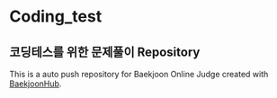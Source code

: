 # Coding_test
## 코딩테스를 위한 문제풀이 Repository
This is a auto push repository for Baekjoon Online Judge created with [BaekjoonHub](https://github.com/BaekjoonHub/BaekjoonHub).


